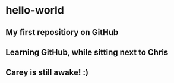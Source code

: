 # hello-world
My first repositiory on GitHub
--------------------------------------------
Learning GitHub, while sitting next to Chris
--------------------------------------------
Carey is still awake! :)
--------------------------------------------
